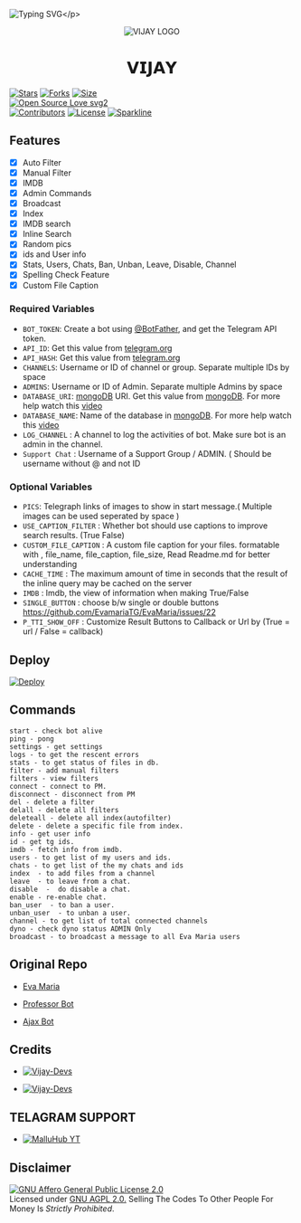 ![Typing SVG](https://readme-typing-svg.herokuapp.com/?lines=𝗪𝗘𝗟𝗖𝗢𝗠+𝗧𝗢+𝗩𝗜𝗝𝗔𝗬!;𝗖𝗥𝗘𝗔𝗧𝗘𝗗+𝗕𝗬+𝗣𝗕+𝗔𝗝𝗔𝗬!;𝗔+𝗦𝗜𝗠𝗣𝗟𝗘+𝗔𝗨𝗧𝗢𝗙𝗜𝗟𝗧𝗘𝗥+𝗕𝗢𝗧!)</p>
<p align="center">
  <img src="https://telegra.ph/file/71ada72bb85375c7b336a.jpg" alt="VIJAY LOGO">
</p>
<h1 align="center">
  <b>𝗩𝗜𝗝𝗔𝗬</b>
</h1>

[![Stars](https://img.shields.io/github/stars/PbAjay/Vijay?style=flat-square&color=yellow)](https://github.com/PbAjay/Vijay/stargazers)
[![Forks](https://img.shields.io/github/forks/PbAjay/Vijay?style=flat-square&color=orange)](https://github.com/PbAjay/Vijay/fork)
[![Size](https://img.shields.io/github/repo-size/PbAjay/Vijay?style=flat-square&color=green)](https://github.com/PbAjay/Vijay)   
[![Open Source Love svg2](https://badges.frapsoft.com/os/v2/open-source.svg?v=103)](https://github.com/PbAjay/Vijay)   
[![Contributors](https://img.shields.io/github/contributors/PbAjay/Vijay?style=flat-square&color=green)](https://github.com/PbAjay/Vijay/graphs/contributors)
[![License](https://img.shields.io/badge/License-AGPL-blue)](https://github.com/PbAjay/Vijay/blob/main/LICENSE)
[![Sparkline](https://stars.medv.io/PbAjay/Vijay.svg)](https://stars.medv.io/PbAjay/Vijay)



## Features

- [x] Auto Filter
- [x] Manual Filter
- [x] IMDB
- [x] Admin Commands
- [x] Broadcast
- [x] Index
- [x] IMDB search
- [x] Inline Search
- [x] Random pics
- [x] ids and User info 
- [x] Stats, Users, Chats, Ban, Unban, Leave, Disable, Channel
- [x] Spelling Check Feature
- [x] Custom File Caption

### Required Variables
* `BOT_TOKEN`: Create a bot using [@BotFather](https://telegram.dog/BotFather), and get the Telegram API token.
* `API_ID`: Get this value from [telegram.org](https://my.telegram.org/apps)
* `API_HASH`: Get this value from [telegram.org](https://my.telegram.org/apps)
* `CHANNELS`: Username or ID of channel or group. Separate multiple IDs by space
* `ADMINS`: Username or ID of Admin. Separate multiple Admins by space
* `DATABASE_URI`: [mongoDB](https://www.mongodb.com) URI. Get this value from [mongoDB](https://www.mongodb.com). For more help watch this [video](https://youtu.be/1G1XwEOnxxo)
* `DATABASE_NAME`: Name of the database in [mongoDB](https://www.mongodb.com). For more help watch this [video](https://youtu.be/1G1XwEOnxxo)
* `LOG_CHANNEL` : A channel to log the activities of bot. Make sure bot is an admin in the channel.
* `Support Chat` : Username of a Support Group / ADMIN. ( Should be username without @ and not ID
### Optional Variables
* `PICS`: Telegraph links of images to show in start message.( Multiple images can be used seperated by space )
* `USE_CAPTION_FILTER` : Whether bot should use captions to improve search results. (True False)
* `CUSTOM_FILE_CAPTION` : A custom file caption for your files. formatable with , file_name, file_caption, file_size, Read Readme.md for better understanding
* `CACHE_TIME` : The maximum amount of time in seconds that the result of the inline query may be cached on the server
* `IMDB` : Imdb, the view of information when making True/False
* `SINGLE_BUTTON` : choose b/w single or double buttons https://github.com/EvamariaTG/EvaMaria/issues/22
* `P_TTI_SHOW_OFF` : Customize Result Buttons to Callback or Url by (True = url / False = callback)


## Deploy

[![Deploy](https://www.herokucdn.com/deploy/button.svg)](https://heroku.com/deploy?template=https://github.com/PbAjay/Vijay)

## Commands
```
start - check bot alive
ping - pong
settings - get settings 
logs - to get the rescent errors
stats - to get status of files in db.
filter - add manual filters
filters - view filters
connect - connect to PM.
disconnect - disconnect from PM
del - delete a filter
delall - delete all filters
deleteall - delete all index(autofilter)
delete - delete a specific file from index.
info - get user info
id - get tg ids.
imdb - fetch info from imdb.
users - to get list of my users and ids.
chats - to get list of the my chats and ids 
index  - to add files from a channel
leave  - to leave from a chat.
disable  -  do disable a chat.
enable - re-enable chat.
ban_user  - to ban a user.
unban_user  - to unban a user.
channel - to get list of total connected channels
dyno - check dyno status ADMIN Only
broadcast - to broadcast a message to all Eva Maria users
```

## Original Repo
*  [Eva Maria](https://github.com/EvamariaTG/EvaMaria)

*  [Professor Bot](https://github.com/MrMKN/PROFESSOR-BOT)

*  [Ajax Bot](https://github.com/Aadhi000/Ajax-Extra-Features)

## Credits 

* [![Vijay-Devs](https://img.shields.io/static/v1?label=Crude&message=X&color=critical)](https://t.me/Crude_X)

* [![Vijay-Devs](https://img.shields.io/static/v1?label=Michal&message=Anjootti&color=critical)](https://telegram.dog/Michael_Anjootti_TG)

## TELAGRAM SUPPORT 

* [![MalluHub YT](https://img.shields.io/static/v1?label=MalluHub&message=YT&color=critical)](https://t.me/MalluHubYT)

## Disclaimer
[![GNU Affero General Public License 2.0](https://www.gnu.org/graphics/agplv3-155x51.png)](https://www.gnu.org/licenses/agpl-3.0.en.html#header)    
Licensed under [GNU AGPL 2.0.](https://github.com/PbAjay/Vijay/blob/main/LICENSE)
Selling The Codes To Other People For Money Is *Strictly Prohibited*.
